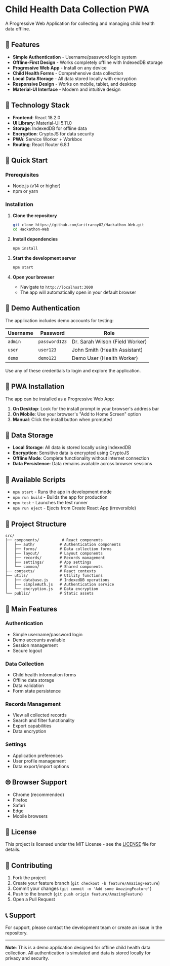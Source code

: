 # Child Health Data Collection PWA

A Progressive Web Application for collecting and managing child health data offline.

## 🚀 Features

- **Simple Authentication** - Username/password login system
- **Offline-First Design** - Works completely offline with IndexedDB storage
- **Progressive Web App** - Install on any device
- **Child Health Forms** - Comprehensive data collection
- **Local Data Storage** - All data stored locally with encryption
- **Responsive Design** - Works on mobile, tablet, and desktop
- **Material-UI Interface** - Modern and intuitive design

## 🔧 Technology Stack

- **Frontend**: React 18.2.0
- **UI Library**: Material-UI 5.11.0
- **Storage**: IndexedDB for offline data
- **Encryption**: CryptoJS for data security
- **PWA**: Service Worker + Workbox
- **Routing**: React Router 6.8.1

## 🚀 Quick Start

### Prerequisites
- Node.js (v14 or higher)
- npm or yarn

### Installation

1. **Clone the repository**
   ```bash
   git clone https://github.com/aritraroy02/Hackathon-Web.git
   cd Hackathon-Web
   ```

2. **Install dependencies**
   ```bash
   npm install
   ```

3. **Start the development server**
   ```bash
   npm start
   ```

4. **Open your browser**
   - Navigate to `http://localhost:3000`
   - The app will automatically open in your default browser

## 🔐 Demo Authentication

The application includes demo accounts for testing:

| Username | Password | Role |
|----------|----------|------|
| `admin` | `password123` | Dr. Sarah Wilson (Field Worker) |
| `user` | `user123` | John Smith (Health Assistant) |
| `demo` | `demo123` | Demo User (Health Worker) |

Use any of these credentials to login and explore the application.

## 📱 PWA Installation

The app can be installed as a Progressive Web App:

1. **On Desktop**: Look for the install prompt in your browser's address bar
2. **On Mobile**: Use your browser's "Add to Home Screen" option
3. **Manual**: Click the install button when prompted

## 💾 Data Storage

- **Local Storage**: All data is stored locally using IndexedDB
- **Encryption**: Sensitive data is encrypted using CryptoJS
- **Offline Mode**: Complete functionality without internet connection
- **Data Persistence**: Data remains available across browser sessions

## 🔧 Available Scripts

- `npm start` - Runs the app in development mode
- `npm run build` - Builds the app for production
- `npm test` - Launches the test runner
- `npm run eject` - Ejects from Create React App (irreversible)

## 📂 Project Structure

```
src/
├── components/          # React components
│   ├── auth/           # Authentication components
│   ├── forms/          # Data collection forms
│   ├── layout/         # Layout components
│   ├── records/        # Records management
│   ├── settings/       # App settings
│   └── common/         # Shared components
├── contexts/           # React contexts
├── utils/              # Utility functions
│   ├── database.js     # IndexedDB operations
│   ├── simpleAuth.js   # Authentication service
│   └── encryption.js   # Data encryption
└── public/             # Static assets
```

## 🎯 Main Features

### Authentication
- Simple username/password login
- Demo accounts available
- Session management
- Secure logout

### Data Collection
- Child health information forms
- Offline data storage
- Data validation
- Form state persistence

### Records Management
- View all collected records
- Search and filter functionality
- Export capabilities
- Data encryption

### Settings
- Application preferences
- User profile management
- Data export/import options

## 🌐 Browser Support

- Chrome (recommended)
- Firefox
- Safari
- Edge
- Mobile browsers

## 📄 License

This project is licensed under the MIT License - see the [LICENSE](LICENSE) file for details.

## 🤝 Contributing

1. Fork the project
2. Create your feature branch (`git checkout -b feature/AmazingFeature`)
3. Commit your changes (`git commit -m 'Add some AmazingFeature'`)
4. Push to the branch (`git push origin feature/AmazingFeature`)
5. Open a Pull Request

## 📞 Support

For support, please contact the development team or create an issue in the repository.

---

**Note**: This is a demo application designed for offline child health data collection. All authentication is simulated and data is stored locally for privacy and security.

